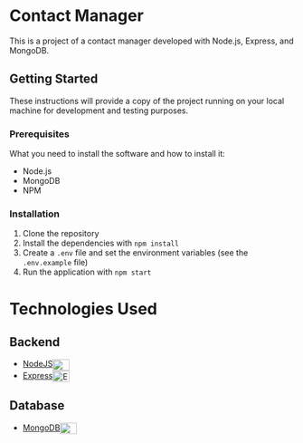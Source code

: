 # Contact Manager

This is a project of a contact manager developed with Node.js, Express, and MongoDB.

## Getting Started

These instructions will provide a copy of the project running on your local machine for development and testing purposes.

### Prerequisites 

What you need to install the software and how to install it:

- Node.js
- MongoDB
- NPM 

### Installation

1. Clone the repository
2. Install the dependencies with `npm install` 
3. Create a `.env` file and set the environment variables (see the `.env.example` file)
4. Run the application with `npm start`


# Technologies Used

## Backend

- <a href="https://nodejs.org/en/"> NodeJS</a><img align="center" alt="NodeJS" height="20" width="30" src="https://cdn.jsdelivr.net/gh/devicons/devicon/icons/nodejs/nodejs-original.svg">
- <a href="https://expressjs.com/">Express</a><img align="center" alt="Express" height="20" width="30" src="https://cdn.jsdelivr.net/gh/devicons/devicon/icons/express/express-original.svg">

## Database
- <a href="https://www.mongodb.com/">MongoDB</a><img align="center" alt="MongoDB" height="20" width="30" src="https://cdn.jsdelivr.net/gh/devicons/devicon/icons/mongodb/mongodb-original.svg">